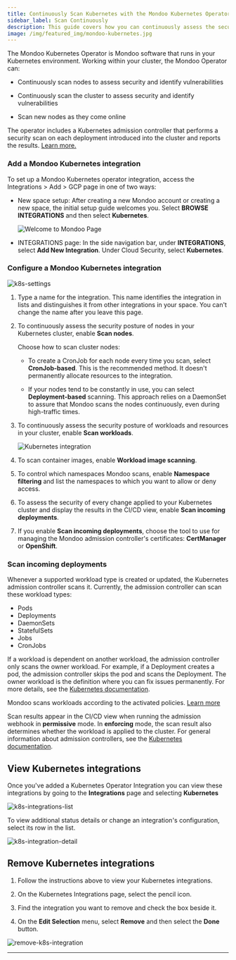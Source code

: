 ```yaml
---
title: Continuously Scan Kubernetes with the Mondoo Kubernetes Operator
sidebar_label: Scan Continuously
description: This guide covers how you can continuously assess the security configuration of your Kubernetes cluster, nodes, and deployments with Mondoo.
image: /img/featured_img/mondoo-kubernetes.jpg
---
```


The Mondoo Kubernetes Operator is Mondoo software that runs in your Kubernetes environment. Working within your cluster, the Mondoo Operator can:

- Continuously scan nodes to assess security and identify vulnerabilities

- Continuously scan the cluster to assess security and identify vulnerabilities

- Scan new nodes as they come online

The operator includes a Kubernetes admission controller that performs a security scan on each deployment introduced into the cluster and reports the results. [Learn more.](/cnspec/cloud/k8s/)

### Add a Mondoo Kubernetes integration

To set up a Mondoo Kubernetes operator integration, access the Integrations > Add > GCP page in one of two ways:

- New space setup: After creating a new Mondoo account or creating a new space, the initial setup guide welcomes you. Select **BROWSE INTEGRATIONS** and then select **Kubernetes**.

  ![Welcome to Mondoo Page](/img/platform/start/welcome_to_mondoo.png)

- INTEGRATIONS page: In the side navigation bar, under **INTEGRATIONS**, select **Add New Integration**. Under Cloud Security, select **Kubernetes**.

### Configure a Mondoo Kubernetes integration

![k8s-settings](/img/platform/infra/cloud/kubernetes/integration-setup.png)

1. Type a name for the integration. This name identifies the integration in lists and distinguishes it from other integrations in your space. You can't change the name after you leave this page.

2. To continuously assess the security posture of nodes in your Kubernetes cluster, enable **Scan nodes**.

   Choose how to scan cluster nodes:

   - To create a CronJob for each node every time you scan, select **CronJob-based**. This is the recommended method. It doesn't permanently allocate resources to the integration.

   - If your nodes tend to be constantly in use, you can select **Deployment-based** scanning. This approach relies on a DaemonSet to assure that Mondoo scans the nodes continuously, even during high-traffic times.

3. To continuously assess the security posture of workloads and resources in your cluster, enable **Scan workloads**.

   ![Kubernetes integration](/img/platform/infra/cloud/kubernetes/integration-setup-2.png)

4. To scan container images, enable **Workload image scanning**.

5. To control which namespaces Mondoo scans, enable **Namespace filtering** and list the namespaces to which you want to allow or deny access.

6. To assess the security of every change applied to your Kubernetes cluster and display the results in the CI/CD view, enable **Scan incoming deployments**.

7. If you enable **Scan incoming deployments**, choose the tool to use for managing the Mondoo admission controller's certificates: **CertManager** or **OpenShift**.

### Scan incoming deployments

Whenever a supported workload type is created or updated, the Kubernetes admission controller scans it.
Currently, the admission controller can scan these workload types:

- Pods
- Deployments
- DaemonSets
- StatefulSets
- Jobs
- CronJobs

If a workload is dependent on another workload, the admission controller only scans the owner workload. For example, if a Deployment creates a pod, the admission controller skips the pod and scans the Deployment.
The owner workload is the definition where you can fix issues permanently.
For more details, see the [Kubernetes documentation](https://kubernetes.io/docs/concepts/overview/working-with-objects/owners-dependents/).

Mondoo scans workloads according to the activated policies. [Learn more](/platform/security/posture/overview)

Scan results appear in the CI/CD view when running the admission webhook in **permissive** mode.
In **enforcing** mode, the scan result also determines whether the workload is applied to the cluster.
For general information about admission controllers, see the [Kubernetes documentation](https://kubernetes.io/docs/reference/access-authn-authz/admission-controllers/).

## View Kubernetes integrations

Once you've added a Kubernetes Operator Integration you can view these integrations by going to the **Integrations** page and selecting **Kubernetes**

![k8s-integrations-list](/img/platform/infra/cloud/kubernetes/integration-list.png)

To view additional status details or change an integration's configuration, select its row in the list.

![k8s-integration-detail](/img/platform/infra/cloud/kubernetes/integration-details.png)

## Remove Kubernetes integrations

1. Follow the instructions above to view your Kubernetes integrations.

2. On the Kubernetes Integrations page, select the pencil icon.

3. Find the integration you want to remove and check the box beside it.

4. On the **Edit Selection** menu, select **Remove** and then select the **Done** button.

![remove-k8s-integration](/img/platform/infra/cloud/kubernetes/integration-delete.png)

---
